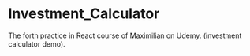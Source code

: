 # Investment_Calculator
The forth practice in React course of Maximilian on Udemy. (investment calculator demo).
